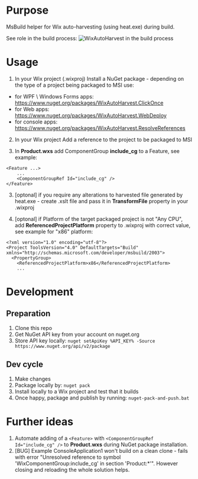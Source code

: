 # Purpose

MsBuild helper for Wix auto-harvesting (using heat.exe) during build.

See role in the build process:
![WixAutoHarvest in the build process](https://github.com/IvanBoyko/WixAutoHarvest/blob/master/images/WixAutoHarvest-as-part-of-the-build.png)

# Usage

1) In your Wix project (.wixproj) Install a NuGet package - depending on the type of a project being packaged to MSI use:
- for WPF \ Windows Forms apps: https://www.nuget.org/packages/WixAutoHarvest.ClickOnce
- for Web apps: https://www.nuget.org/packages/WixAutoHarvest.WebDeploy
- for console apps: https://www.nuget.org/packages/WixAutoHarvest.ResolveReferences

2) In your Wix project Add a reference to the project to be packaged to MSI

3) In **Product.wxs** add ComponentGroup **include_cg** to a Feature, see example:
```
<Feature ...>
	...
	<ComponentGroupRef Id="include_cg" />
</Feature>
```

3) [optonal] if you require any alterations to harvested file generated by heat.exe - create .xslt file and pass it in **TransformFile** property in your .wixproj

4) [optonal] if Platform of the target packaged project is not "Any CPU", add **ReferencedProjectPlatform** property to .wixproj with correct value, see example for "x86" platform:
```
<?xml version="1.0" encoding="utf-8"?>
<Project ToolsVersion="4.0" DefaultTargets="Build" xmlns="http://schemas.microsoft.com/developer/msbuild/2003">
  <PropertyGroup>
    <ReferencedProjectPlatform>x86</ReferencedProjectPlatform>
    ...
```
    
# Development

## Preparation
1. Clone this repo
2. Get NuGet API key from your account on nuget.org
3. Store API key locally: ```nuget setApiKey %API_KEY% -Source https://www.nuget.org/api/v2/package```

## Dev cycle
1. Make changes
2. Package locally by: ```nuget pack```
3. Install locally to a Wix project and test that it builds
4. Once happy, package and publish by running: ```nuget-pack-and-push.bat```


# Further ideas

1. Automate adding of a `<Feature>` with `<ComponentGroupRef Id="include_cg" />` to **Product.wxs** during NuGet package installation.
2. [BUG] Example ConsoleApplication1 won't build on a clean clone - fails with error "Unresolved reference to symbol 'WixComponentGroup:include_cg' in section 'Product:*'". However closing and reloading the whole solution helps.
